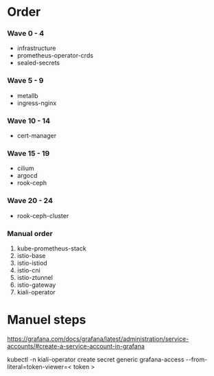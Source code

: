 # Order
### Wave 0 - 4
* infrastructure
* prometheus-operator-crds
* sealed-secrets
### Wave 5 - 9
* metallb
* ingress-nginx
### Wave 10 - 14
* cert-manager
### Wave 15 - 19
* cilium
* argocd
* rook-ceph
### Wave 20 - 24
* rook-ceph-cluster
### Manual order
1. kube-prometheus-stack
2. istio-base
3. istio-istiod
4. istio-cni
5. istio-ztunnel
6. istio-gateway
7. kiali-operator

# Manuel steps
https://grafana.com/docs/grafana/latest/administration/service-accounts/#create-a-service-account-in-grafana

kubectl -n kiali-operator create secret generic grafana-access --from-literal=token-viewer=< token >